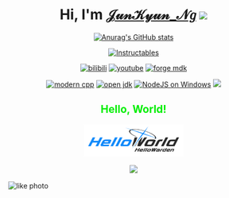 <div id="title" align=center>
  <h1>Hi, I'm <a href="https://JunKyun.codes">𝒥𝓊𝓃𝒦𝓎𝓊𝓃_𝒩𝑔</a> <img src="https://media.giphy.com/media/hvRJCLFzcasrR4ia7z/giphy.gif" width="25px"> </h1>


[![Anurag's GitHub stats](https://github-readme-stats.vercel.app/api?username=HelloWarden666&show_icons=true&theme=tokyonight)](https://b23.tv/iEJTnPp)

[![Instructables](https://img.shields.io/badge/My-Instructables-gold)](https://www.instructables.com/member/HelloWarden/)

[![bilibili](https://img.shields.io/badge/BiliBili-Hello_Warden-blue)](https://space.bilibili.com/399899688?spm_id_from=333.1007.0.0)
[![youtube](https://img.shields.io/badge/YouTube-Hello_Warden-red)](https://www.youtube.com/@WardenHello)
[![forge mdk](https://img.shields.io/badge/Forge-MDK1.20.1-paleturquoise)](https://files.minecraftforge.net/net/minecraftforge/forge/index_1.20.1.html)

[![modern cpp](https://img.shields.io/badge/Modern-C++-yellow)](https://learn.microsoft.com/zh-cn/cpp/cpp/welcome-back-to-cpp-modern-cpp) 
[![open jdk](https://img.shields.io/badge/Open-JDK-green)](https://learn.microsoft.com/zh-cn/java/openjdk/download)
[![NodeJS on Windows](https://img.shields.io/badge/Get-NodeJS-violet)](https://learn.microsoft.com/en-us/windows/dev-environment/javascript/nodejs-overview)
![](https://img.shields.io/badge/I_liek-Anime_Comics_Games-white)

  <h2>
    <font color="Greem">
      Hello, World!
    </font>
  </h2>

<p>
  <img src="image/static images/hello_world.png" width="200px" height="65px" />
</p>

<p align="center">
  <img src="image/dynamic images/hello_world.gif" />
</p>

</div>

![like photo](image/like.jpg)

